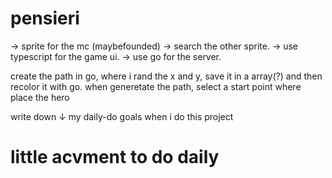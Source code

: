# pensieri

-> sprite for the mc (maybefounded)
-> search the other sprite.
-> use typescript for the game ui.
-> use go for the server.


create the path in go, where i rand the x and y, save it in a array(?) and then recolor it with go.
when generetate the path, select a start point where place the hero


write down ↓ my daily-do goals when i do this project

# little acvment to do daily

